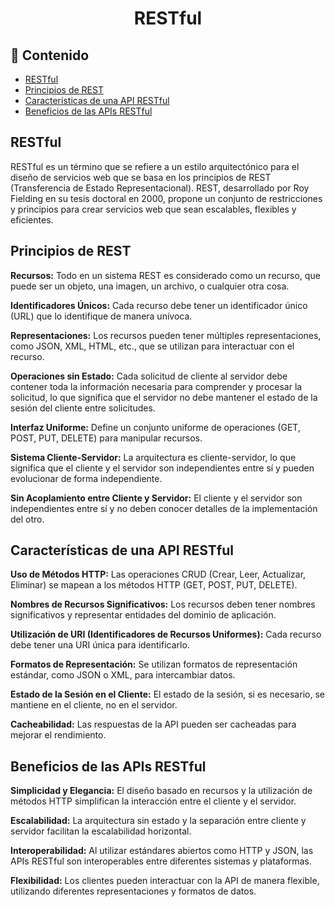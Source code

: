 <h1 align="center">RESTful </h1>

<h2>📑 Contenido</h2>

- [RESTful](#restful)
- [Principios de REST](#principios-de-rest)
- [Características de una API RESTful](#características-de-una-api-restful)
- [Beneficios de las APIs RESTful](#beneficios-de-las-apis-restful)

## RESTful

RESTful es un término que se refiere a un estilo arquitectónico para el diseño de servicios web que se basa en los principios de REST (Transferencia de Estado Representacional). REST, desarrollado por Roy Fielding en su tesis doctoral en 2000, propone un conjunto de restricciones y principios para crear servicios web que sean escalables, flexibles y eficientes.

## Principios de REST

**Recursos:** Todo en un sistema REST es considerado como un recurso, que puede ser un objeto, una imagen, un archivo, o cualquier otra cosa.

**Identificadores Únicos:** Cada recurso debe tener un identificador único (URL) que lo identifique de manera unívoca.

**Representaciones:** Los recursos pueden tener múltiples representaciones, como JSON, XML, HTML, etc., que se utilizan para interactuar con el recurso.

**Operaciones sin Estado:** Cada solicitud de cliente al servidor debe contener toda la información necesaria para comprender y procesar la solicitud, lo que significa que el servidor no debe mantener el estado de la sesión del cliente entre solicitudes.

**Interfaz Uniforme:** Define un conjunto uniforme de operaciones (GET, POST, PUT, DELETE) para manipular recursos.

**Sistema Cliente-Servidor:** La arquitectura es cliente-servidor, lo que significa que el cliente y el servidor son independientes entre sí y pueden evolucionar de forma independiente.

**Sin Acoplamiento entre Cliente y Servidor:** El cliente y el servidor son independientes entre sí y no deben conocer detalles de la implementación del otro.

## Características de una API RESTful

**Uso de Métodos HTTP:** Las operaciones CRUD (Crear, Leer, Actualizar, Eliminar) se mapean a los métodos HTTP (GET, POST, PUT, DELETE).

**Nombres de Recursos Significativos:** Los recursos deben tener nombres significativos y representar entidades del dominio de aplicación.

**Utilización de URI (Identificadores de Recursos Uniformes):** Cada recurso debe tener una URI única para identificarlo.

**Formatos de Representación:** Se utilizan formatos de representación estándar, como JSON o XML, para intercambiar datos.

**Estado de la Sesión en el Cliente:** El estado de la sesión, si es necesario, se mantiene en el cliente, no en el servidor.

**Cacheabilidad:** Las respuestas de la API pueden ser cacheadas para mejorar el rendimiento.

## Beneficios de las APIs RESTful

**Simplicidad y Elegancia:** El diseño basado en recursos y la utilización de métodos HTTP simplifican la interacción entre el cliente y el servidor.

**Escalabilidad:** La arquitectura sin estado y la separación entre cliente y servidor facilitan la escalabilidad horizontal.

**Interoperabilidad:** Al utilizar estándares abiertos como HTTP y JSON, las APIs RESTful son interoperables entre diferentes sistemas y plataformas.

**Flexibilidad:** Los clientes pueden interactuar con la API de manera flexible, utilizando diferentes representaciones y formatos de datos.
